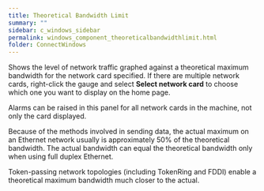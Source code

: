 ```yaml
---
title: Theoretical Bandwidth Limit
summary: ""
sidebar: c_windows_sidebar
permalink: windows_component_theoreticalbandwidthlimit.html
folder: ConnectWindows
---
```



Shows the level of network traffic graphed against a theoretical maximum bandwidth for the network card specified. If there are multiple network cards, right-click the gauge and select **Select network card** to choose which one you want to display on the home page.

Alarms can be raised in this panel for all network cards in the machine, not only the card displayed.

Because of the methods involved in sending data, the actual maximum on an Ethernet network usually is approximately 50% of the theoretical bandwidth.  The actual bandwidth can equal the theoretical bandwidth only when using full duplex Ethernet.

Token-passing network topologies (including TokenRing and FDDI) enable a theoretical maximum bandwidth much closer to the actual.
